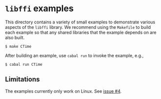 # `libffi` examples

This directory contains a variety of small examples to demonstrate various
aspects of the `libffi` library. We recommend using the `Makefile` to build
each example so that any shared libraries that the example depends on are also
built.

```
$ make CTime
```

After building an example, use `cabal run` to invoke the example, e.g.,

```
$ cabal run CTime
```

## Limitations

The examples currently only work on Linux. See
[issue #4](https://github.com/remiturk/libffi/issues/4).
